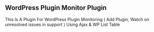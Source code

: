 ## WordPress Plugin Monitor Plugin

This Is A Plugin For WordPress Plugin Monitoring ( Add Plugin, Watch on unresolved issues in support ) Using Ajax & WP List Table
